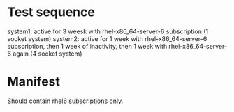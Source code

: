 Test sequence
=============

system1: active for 3 weesk with rhel-x86_64-server-6 subscription (1 socket system)
system2: active for 1 week with rhel-x86_64-server-6 subscription, then 1 week of inactivity, then 1 week with rhel-x86_64-server-6 again (4 socket system)


Manifest
========
Should contain rhel6 subscriptions only.
